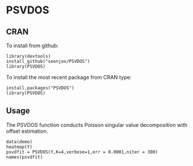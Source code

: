 # PSVDOS

## CRAN
To install from github:
```{r}
library(devtools)
install_github("seonjoo/PSVDOS")
library(PSVDOS)
```

To install the most recent package from CRAN type:
```{r}
install.packages("PSVDOS")
library(PSVDOS)
```

## Usage
The PSVDOS function conducts Poisson singular value decomposition with offset estimation. 

```{r}
data(demo)
heatmap(Y)
psvdfit = PSVDOS(Y,K=4,verbose=1,err = 0.0001,niter = 300)
names(psvdfit)
```
